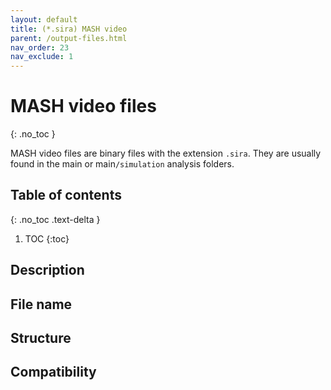 ```yaml
---
layout: default
title: (*.sira) MASH video
parent: /output-files.html
nav_order: 23
nav_exclude: 1
---
```



# MASH video files
{: .no_toc }

MASH video files are binary files with the extension `.sira`. They are usually found in the main or main`/simulation` analysis folders.

## Table of contents
{: .no_toc .text-delta }

1. TOC
{:toc}

## Description

## File name

## Structure

## Compatibility